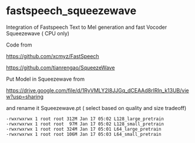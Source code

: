 # fastspeech_squeezewave
Integration of Fastspeech Text to Mel generation and fast Vocoder Squeezewave ( CPU only)

Code from 

https://github.com/xcmyz/FastSpeech

https://github.com/tianrengao/SqueezeWave


Put Model in Squeezewave from 

https://drive.google.com/file/d/1RyVMLY2l8JJGq_dCEAAd8rIRIn_k13UB/view?usp=sharing 

and rename it Squeezewave.pt ( select based on quality and size tradeoff)

```
-rwxrwxrwx 1 root root 312M Jan 17 05:02 L128_large_pretrain
-rwxrwxrwx 1 root root  97M Jan 17 05:02 L128_small_pretrain
-rwxrwxrwx 1 root root 324M Jan 17 05:01 L64_large_pretrain
-rwxrwxrwx 1 root root 106M Jan 17 05:03 L64_small_pretrain
```
